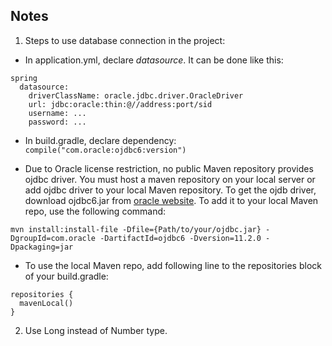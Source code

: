 ## Notes

1. Steps to use database connection in the project:

* In application.yml, declare *datasource*. It can be done like this:
```
spring
  datasource:
    driverClassName: oracle.jdbc.driver.OracleDriver
    url: jdbc:oracle:thin:@//address:port/sid
    username: ...
    password: ...
```

* In build.gradle, declare dependency: `compile("com.oracle:ojdbc6:version")`

* Due to Oracle license restriction, no public Maven repository provides ojdbc driver. You must host a maven repository on your local server or add ojdbc driver to your local Maven repository.
   To get the ojdb driver, download ojdbc6.jar from [oracle website](http://www.oracle.com/technetwork/database/features/jdbc/index-091264.html). To add it to your local Maven repo, use the following command:
```
mvn install:install-file -Dfile={Path/to/your/ojdbc.jar} -DgroupId=com.oracle -DartifactId=ojdbc6 -Dversion=11.2.0 -Dpackaging=jar
```

* To use the local Maven repo, add following line to the repositories block of your build.gradle: 
```
repositories {
  mavenLocal()	
}
```

2. Use Long instead of Number type.
